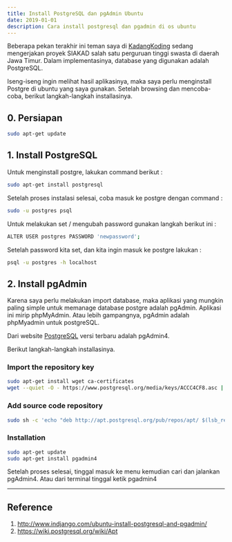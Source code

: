 ```yaml
---
title: Install PostgreSQL dan pgAdmin Ubuntu
date: 2019-01-01
description: Cara install postgresql dan pgadmin di os ubuntu
---
```


Beberapa pekan terakhir ini teman saya di [KadangKoding](https://kadangkoding.com) sedang mengerjakan proyek SIAKAD salah satu perguruan tinggi swasta di daerah Jawa Timur. Dalam implementasinya, database yang digunakan adalah PostgreSQL.

Iseng-iseng ingin melihat hasil aplikasinya, maka saya perlu menginstall Postgre di ubuntu yang saya gunakan. Setelah browsing dan mencoba-coba, berikut langkah-langkah installasinya.

## 0. Persiapan
```bash
sudo apt-get update
```

## 1. Install PostgreSQL
Untuk menginstall postgre, lakukan command berikut :

```bash
sudo apt-get install postgresql
```
Setelah proses instalasi selesai, coba masuk ke postgre dengan command :

```bash
sudo -u postgres psql
```
Untuk melakukan set / mengubah password gunakan langkah berikut ini :

```bash
ALTER USER postgres PASSWORD 'newpassword';
```
Setelah password kita set, dan kita ingin masuk ke postgre lakukan :

```bash
psql -u postgres -h localhost
```

## 2. Install pgAdmin
Karena saya perlu melakukan import database, maka aplikasi yang mungkin paling simple untuk memanage database postgre adalah pgAdmin. Aplikasi ini mirip phpMyAdmin. Atau lebih gampangnya, pgAdmin adalah phpMyadmin untuk postgreSQL.

Dari website [PostgreSQL](https://postgresql.org/) versi terbaru adalah pgAdmin4.

Berikut langkah-langkah installasinya.

### Import the repository key
```bash
sudo apt-get install wget ca-certificates
wget --quiet -O - https://www.postgresql.org/media/keys/ACCC4CF8.asc | sudo apt-key add -
```
### Add source code repository
```bash
sudo sh -c 'echo "deb http://apt.postgresql.org/pub/repos/apt/ $(lsb_release -cs)-pgdg main" > /etc/apt/sources.list.d/pgdg.list'
```
### Installation
```bash
sudo apt-get update
sudo apt-get install pgadmin4
```
Setelah proses selesai, tinggal masuk ke menu kemudian cari dan jalankan pgAdmin4. Atau dari terminal tinggal ketik pgadmin4

___
## Reference
1. http://www.indjango.com/ubuntu-install-postgresql-and-pgadmin/
2. https://wiki.postgresql.org/wiki/Apt

